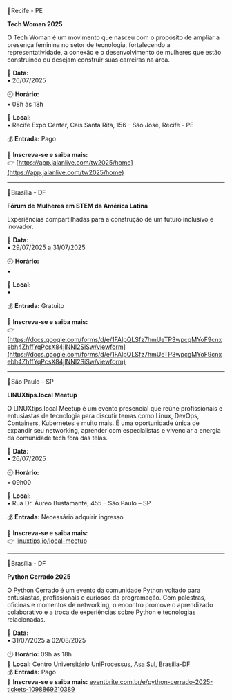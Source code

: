 📍Recife - PE

**Tech Woman 2025**

O Tech Woman é um movimento que nasceu com o propósito de ampliar a presença feminina no setor de tecnologia, fortalecendo a representatividade, a conexão e o desenvolvimento de mulheres que estão construindo ou desejam construir suas carreiras na área.

📅 **Data:**  
• 26/07/2025  

🕘 **Horário:**  
• 08h às 18h  

📍 **Local:**  
• Recife Expo Center, Cais Santa Rita, 156 - São José, Recife - PE  

💰 **Entrada:** Pago

🔗 **Inscreva-se e saiba mais:**  
👉 [https://app.jalanlive.com/tw2025/home](https://app.jalanlive.com/tw2025/home)

---

📍Brasília - DF

**Fórum de Mulheres em STEM da América Latina**

Experiências compartilhadas para a construção de um futuro inclusivo e inovador.

📅 **Data:**  
• 29/07/2025 a 31/07/2025  

🕘 **Horário:**  
•  

📍 **Local:**  
•  

💰 **Entrada:** Gratuito

🔗 **Inscreva-se e saiba mais:**  
👉 [https://docs.google.com/forms/d/e/1FAIpQLSfz7hmUeTP3wpcgMYoF9cnxebh4ZhffYqPcsX84jlNNI2SiSw/viewform](https://docs.google.com/forms/d/e/1FAIpQLSfz7hmUeTP3wpcgMYoF9cnxebh4ZhffYqPcsX84jlNNI2SiSw/viewform)

---

📍São Paulo - SP

**LINUXtips.local Meetup**

O LINUXtips.local Meetup é um evento presencial que reúne profissionais e entusiastas de tecnologia para discutir temas como Linux, DevOps, Containers, Kubernetes e muito mais. É uma oportunidade única de expandir seu networking, aprender com especialistas e vivenciar a energia da comunidade tech fora das telas.

📅 **Data:**  
• 26/07/2025  

🕘 **Horário:**  
• 09h00  

📍 **Local:**  
• Rua Dr. Áureo Bustamante, 455 – São Paulo – SP  

💰 **Entrada:** Necessário adquirir ingresso

🔗 **Inscreva-se e saiba mais:**  
👉 [linuxtips.io/local-meetup](https://linuxtips.io/local-meetup/)

---

📍Brasília - DF

**Python Cerrado 2025**

O Python Cerrado é um evento da comunidade Python voltado para entusiastas, profissionais e curiosos da programação. Com palestras, oficinas e momentos de networking, o encontro promove o aprendizado colaborativo e a troca de experiências sobre Python e tecnologias relacionadas.

📅 **Data:**  
• 31/07/2025 a 02/08/2025  

🕙 **Horário:** 09h às 18h  
📍 **Local:** Centro Universitário UniProcessus, Asa Sul, Brasília-DF  
💰 **Entrada:** Pago  
🔗 **Inscreva-se e saiba mais:** [eventbrite.com.br/e/python-cerrado-2025-tickets-1098869210389](https://www.eventbrite.com.br/e/python-cerrado-2025-tickets-1098869210389)